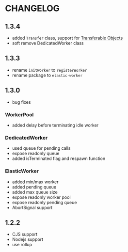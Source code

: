 # CHANGELOG

## 1.3.4

- added `Transfer` class, support for [Transferable Objects](https://developer.mozilla.org/en-US/docs/Web/API/Web_Workers_API/Transferable_objects)
- soft remove DedicatedWorker class

## 1.3.3

- rename `initWorker` to `registerWorker`
- rename package to `elastic-worker`

## 1.3.0

- bug fixes

### WorkerPool

- added delay before terminating idle worker

### DedicatedWorker

- used queue for pending calls
- expose readonly queue
- added isTerminated flag and respawn function

### ElasticWorker

- added min/max worker
- added pending queue
- added max queue size
- expose readonly worker pool
- expose readonly pending queue
- AbortSignal support

## 1.2.2

- CJS support
- Nodejs support
- use rollup

